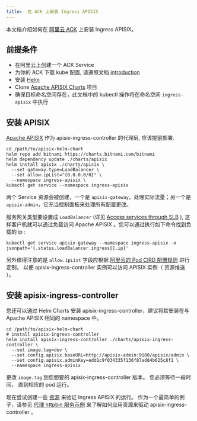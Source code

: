 ```yaml
---
title:  在 ACK 上安装 Ingress APISIX
---
```


<!--
#
# Licensed to the Apache Software Foundation (ASF) under one or more
# contributor license agreements.  See the NOTICE file distributed with
# this work for additional information regarding copyright ownership.
# The ASF licenses this file to You under the Apache License, Version 2.0
# (the "License"); you may not use this file except in compliance with
# the License.  You may obtain a copy of the License at
#
#     http://www.apache.org/licenses/LICENSE-2.0
#
# Unless required by applicable law or agreed to in writing, software
# distributed under the License is distributed on an "AS IS" BASIS,
# WITHOUT WARRANTIES OR CONDITIONS OF ANY KIND, either express or implied.
# See the License for the specific language governing permissions and
# limitations under the License.
#
-->

本文档介绍如何在 [阿里云 ACK](https://www.aliyun.com/product/kubernetes) 上安装 Ingress APISIX。

## 前提条件

* 在阿里云上创建一个 ACK Service
* 为你的 ACK 下载 kube 配置, 请遵照文档 [introduction](https://www.alibabacloud.com/help/zh/doc-detail/86378.html)
* 安装 [Helm](https://helm.sh/)
* Clone [Apache APISIX Charts](https://github.com/apache/apisix-helm-chart) 项目
* 确保目标命名空间存在，此文档中的 kubectl 操作将在命名空间 `ingress-apisix` 中执行

## 安装 APISIX

[Apache APISIX](http://apisix.apache.org/) 作为 apisix-ingress-controller 的代理层, 应该提前部署.

```shell
cd /path/to/apisix-helm-chart
helm repo add bitnami https://charts.bitnami.com/bitnami
helm dependency update ./charts/apisix
helm install apisix ./charts/apisix \
  --set gateway.type=LoadBalancer \
  --set allow.ipList="{0.0.0.0/0}" \
  --namespace ingress-apisix \
kubectl get service --namespace ingress-apisix
```

两个 Service 资源会被创建，一个是 `apisix-gateway`，处理实际流量；另一个是`apisix-admin`，它充当控制面板来处理所有配置更改。

服务网关类型要设置成 `LoadBalancer` (详见 [Access services through SLB](https://help.aliyun.com/document_detail/182218.html) ), 这样客户机就可以通过负载访问 Apache APISIX 。您可以通过执行如下命令找到负载的 ip :

```shell
kubectl get service apisix-gateway --namespace ingress-apisix -o jsonpath='{.status.loadBalancer.ingress[].ip}'
```

另外值得注意的是 `allow.ipList` 字段应根据 [阿里云的 Pod CIRD 配置规则](https://www.alibabacloud.com/help/en/doc-detail/86500.htm) 进行定制， 以便 apisix-ingress-controller 实例可以访问 APISIX 实例（ 资源推送 ）。

## 安装 apisix-ingress-controller

您还可以通过 Helm Charts 安装 apisix-ingress-controller，建议将其安装在与 Apache APISIX 相同的 namespace 中。

```shell
cd /path/to/apisix-helm-chart
# install apisix-ingress-controller
helm install apisix-ingress-controller ./charts/apisix-ingress-controller \
  --set image.tag=dev \
  --set config.apisix.baseURL=http://apisix-admin:9180/apisix/admin \
  --set config.apisix.adminKey=edd1c9f034335f136f87ad84b625c8f1 \
  --namespace ingress-apisix
```

更改 `image.tag` 到您想要的 apisix-ingress-controller 版本。 您必须等待一段时间， 直到相应的 pod 运行。

现在尝试创建一些 [资源](../CRD-specification.md) 来验证 Ingress APISIX 的运行。 作为一个最简单的例子，请参见 [代理 httpbin 服务示例](../practices/proxy-the-httpbin-service.md) 来了解如何应用资源来驱动 apisix-ingress-controller 。
